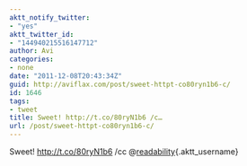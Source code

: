 ```yaml
---
aktt_notify_twitter:
- "yes"
aktt_twitter_id:
- "144940215516147712"
author: Avi
categories:
- none
date: "2011-12-08T20:43:34Z"
guid: http://aviflax.com/post/sweet-httpt-co80ryn1b6-c/
id: 1646
tags:
- tweet
title: Sweet! http://t.co/80ryN1b6 /c…
url: /post/sweet-httpt-co80ryn1b6-c/
---
```

Sweet! <a href="http://t.co/80ryN1b6" rel="nofollow">http://t.co/80ryN1b6</a> /cc @[readability](http://twitter.com/readability){.aktt_username}
